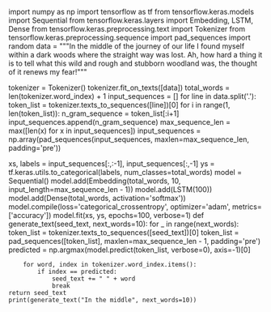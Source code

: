 import numpy as np
import tensorflow as tf
from tensorflow.keras.models import Sequential
from tensorflow.keras.layers import Embedding, LSTM, Dense
from tensorflow.keras.preprocessing.text import Tokenizer
from tensorflow.keras.preprocessing.sequence import pad_sequences
import random
data = """In the middle of the journey of our life I found myself within a dark woods where the straight way was lost. Ah, how hard a thing it is to tell what this wild and rough and stubborn woodland was, the thought of it renews my fear!"""

tokenizer = Tokenizer()
tokenizer.fit_on_texts([data])
total_words = len(tokenizer.word_index) + 1
input_sequences = []
for line in data.split('.'):
    token_list = tokenizer.texts_to_sequences([line])[0]
    for i in range(1, len(token_list)):
        n_gram_sequence = token_list[:i+1]
        input_sequences.append(n_gram_sequence)
        max_sequence_len = max([len(x) for x in input_sequences])
input_sequences = np.array(pad_sequences(input_sequences, maxlen=max_sequence_len, padding='pre'))

xs, labels = input_sequences[:,:-1], input_sequences[:,-1]
ys = tf.keras.utils.to_categorical(labels, num_classes=total_words)
model = Sequential()
model.add(Embedding(total_words, 10, input_length=max_sequence_len - 1))
model.add(LSTM(100))
model.add(Dense(total_words, activation='softmax'))
model.compile(loss='categorical_crossentropy', optimizer='adam', metrics=['accuracy'])
model.fit(xs, ys, epochs=100, verbose=1)
def generate_text(seed_text, next_words=10):
    for _ in range(next_words):
        token_list = tokenizer.texts_to_sequences([seed_text])[0]
        token_list = pad_sequences([token_list], maxlen=max_sequence_len - 1, padding='pre')
        predicted = np.argmax(model.predict(token_list, verbose=0), axis=-1)[0]
        
        for word, index in tokenizer.word_index.items():
            if index == predicted:
                seed_text += " " + word
                break
    return seed_text
    print(generate_text("In the middle", next_words=10))

